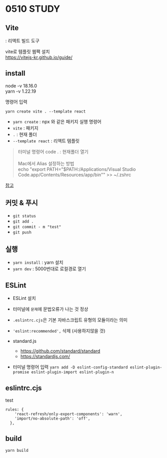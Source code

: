 # 0510 STUDY

## Vite

: 리액트 빌드 도구

vite로 템플릿 웹팩 설치  
https://vitejs-kr.github.io/guide/

## install

node -v 18.16.0  
yarn -v 1.22.19

명령어 입력

`yarn create vite . --template react`
<br>

- `yarn create` : npx 와 같은 패키지 실행 명령어
- `vite` : 패키지
- `.` : 현재 폴더
- `--template react` : 리액트 템플릿
  <br>

> 터미널 명령어
> code . : 현재폴더 열기  
> <br>
> Mac에서 Alias 설정하는 방법  
>  echo "export PATH=\"$PATH:/Applications/Visual Studio Code.app/Contents/Resources/app/bin\"" >> ~/.zshrc

[참고](https://ithub.tistory.com/50)

## 커밋 & 푸시

- `git status`
- `git add .`
- `git commit - m "test"`
- `git push`

## 실행

- `yarn install` : yarn 설치
- `yarn dev` : 5000번대로 로컬경로 열기

## ESLint

- ESLint 설치
- 터미널에 `문제`에 문법오류가 나는 것 정상
- `.eslintrc.cjs`은 기본 자바스크립트 유형의 모듈이라는 의미
- `'eslint:recommended',` 삭제 (사용하지않을 것)

- standard.js

  - https://github.com/standard/standard
  - https://standardjs.com/

- 터미널 명령어 입력
  `yarn add -D eslint-config-standard eslint-plugin-promise eslint-plugin-import eslint-plugin-n`

## eslintrc.cjs

test

```
rules: {
    'react-refresh/only-export-components': 'warn',
    'import/no-absolute-path': 'off',
  },
```

## build

`yarn build`
